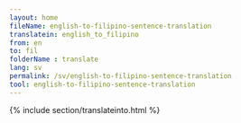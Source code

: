 ```yaml
---
layout: home
fileName: english-to-filipino-sentence-translation
translatein: english_to_filipino
from: en
to: fil
folderName : translate
lang: sv
permalink: /sv/english-to-filipino-sentence-translation
tool: english-to-filipino-sentence-translation
---
```

{% include section/translateinto.html %}